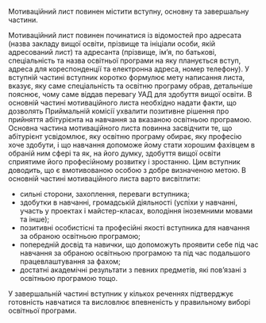 Мотиваційний лист повинен містити вступну, основну та завершальну частини.

Мотиваційний лист повинен починатися із відомостей про адресата (назва закладу вищої освіти, прізвище та ініціали особи, якій адресований лист) та адресанта (прізвище, ім’я, по батькові, спеціальність та назва освітньої програми на яку планується вступ, адреса для кореспонденції та електронна адреса, номер телефону). У вступній частині вступник коротко формулює мету написання листа, вказує, яку саме спеціальність та освітню програму обрав, детальніше пояснює, чому саме віддав перевагу УАД для здобуття вищої освіти. В основній частині мотиваційного листа необхідно надати факти, що дозволять Приймальній комісії ухвалити позитивне рішення про прийняття абітурієнта на навчання за вказаною освітньою програмою. Основна частина мотиваційного листа повинна засвідчити те, що абітурієнт усвідомлює, яку освітню програму обирає, яку професію хоче здобути, і що навчання допоможе йому стати хорошим фахівцем в обраній ним сфері та як, на його думку, здобуття вищої освіти сприятиме його професійному розвитку і зростанню. Цим вступник доводить, що є вмотивованою особою з добре визначеною метою. В основній частині мотиваційного листа варто висвітлити:

- сильні сторони, захоплення, переваги вступника;
- здобутки в навчанні, громадській діяльності (успіхи у навчанні, участь у проектах і майстер-класах, володіння іноземними мовами та інше);
- позитивні особистісні та професійні якості вступника для навчання за обраною освітньою програмою;
- попередній досвід та навички, що допоможуть проявити себе під час навчання за обраною освітньою програмою та під час подальшого працевлаштування за фахом;
- достатні академічні результати з певних предметів, які пов’язані з освітньою програмою тощо.

У завершальній частині вступник у кількох реченнях підтверджує готовність навчатися та висловлює впевненість у правильному виборі освітньої програми.
